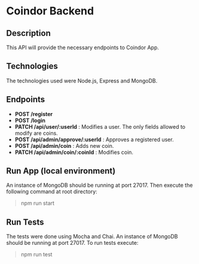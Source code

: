 # Coindor Backend

## Description

This API will provide the necessary endpoints to Coindor App.

## Technologies

The technologies used were Node.js, Express and MongoDB.

## Endpoints

- **POST /register**
- **POST /login**
- **PATCH /api/user/:userId** : Modifies a user. The only fields allowed to modify are coins.
- **POST /api/admin/approve/:userId** : Approves a registered user.
- **POST /api/admin/coin** : Adds new coin.
- **PATCH /api/admin/coin/:coinId** : Modifies coin.

## Run App (local environment)

An instance of MongoDB should be running at port 27017. Then execute the following command at root directory:

> npm run start

## Run Tests

The tests were done using Mocha and Chai. An instance of MongoDB should be running at port 27017.
To run tests execute:

> npm run test